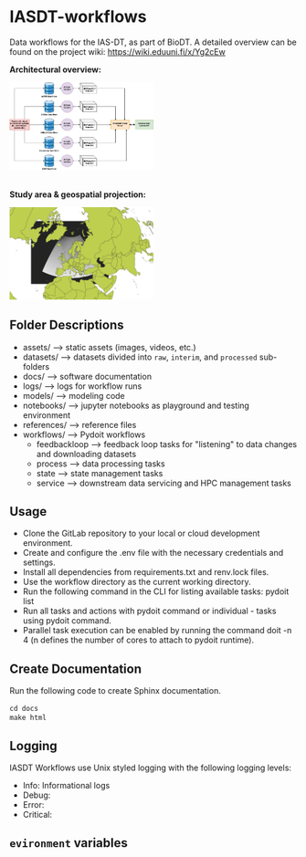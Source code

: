 # IASDT-workflows

Data workflows for the IAS-DT, as part of BioDT.
A detailed overview can be found on the project wiki: https://wiki.eduuni.fi/x/Yg2cEw

**Architectural overview:**

<img src="assets/IASDT-Data Streams Overview.png"  width="50%"/>

<br/>
<br/>

**Study area & geospatial projection:**

<img src="assets/CHELSA-studyarea.jpeg" width="50%"/>


## Folder Descriptions

- assets/ --> static assets (images, videos, etc.)
- datasets/ --> datasets divided into `raw`, `interim`, and `processed` sub-folders
- docs/ --> software documentation
- logs/ --> logs for workflow runs
- models/ --> modeling code
- notebooks/ --> jupyter notebooks as playground and testing environment
- references/ --> reference files
- workflows/ --> Pydoit workflows
    - feedbackloop --> feedback loop tasks for "listening" to data changes and downloading datasets 
    - process --> data processing tasks
    - state --> state management tasks
    - service --> downstream data servicing and HPC management tasks

## Usage

- Clone the GitLab repository to your local or cloud development environment. 
- Create and configure the .env file with the necessary credentials and settings. 
- Install all dependencies from requirements.txt and renv.lock files. 
- Use the workflow directory as the current working directory. 
- Run the following command in the CLI for listing available tasks: pydoit list 
- Run all tasks and actions with pydoit command or individual - tasks using pydoit <task-name> command. 
- Parallel task execution can be enabled by running the command doit -n 4 (n defines the number of cores to attach to pydoit runtime).   

## Create Documentation

Run the following code to create Sphinx documentation.

```
cd docs
make html
```

## Logging

IASDT Workflows use Unix styled logging with the following logging levels:

- Info: Informational logs
- Debug:
- Error: 
- Critical:

## `evironment` variables
